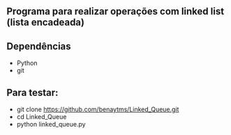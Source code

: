 ## Programa para realizar operações com linked list (lista encadeada)  

## Dependências
  - Python
  - git

## Para testar:  
  - git clone https://github.com/benaytms/Linked_Queue.git
  - cd Linked_Queue
  - python linked_queue.py
